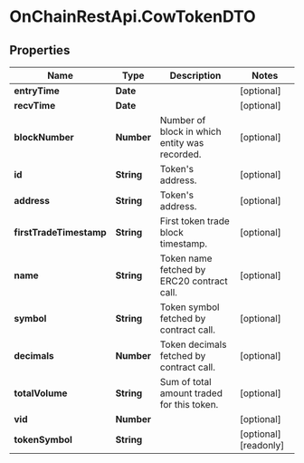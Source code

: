 # OnChainRestApi.CowTokenDTO

## Properties

Name | Type | Description | Notes
------------ | ------------- | ------------- | -------------
**entryTime** | **Date** |  | [optional] 
**recvTime** | **Date** |  | [optional] 
**blockNumber** | **Number** | Number of block in which entity was recorded. | [optional] 
**id** | **String** | Token&#39;s address. | [optional] 
**address** | **String** | Token&#39;s address. | [optional] 
**firstTradeTimestamp** | **String** | First token trade block timestamp. | [optional] 
**name** | **String** | Token name fetched by ERC20 contract call. | [optional] 
**symbol** | **String** | Token symbol fetched by contract call. | [optional] 
**decimals** | **Number** | Token decimals fetched by contract call. | [optional] 
**totalVolume** | **String** | Sum of total amount traded for this token. | [optional] 
**vid** | **Number** |  | [optional] 
**tokenSymbol** | **String** |  | [optional] [readonly] 


